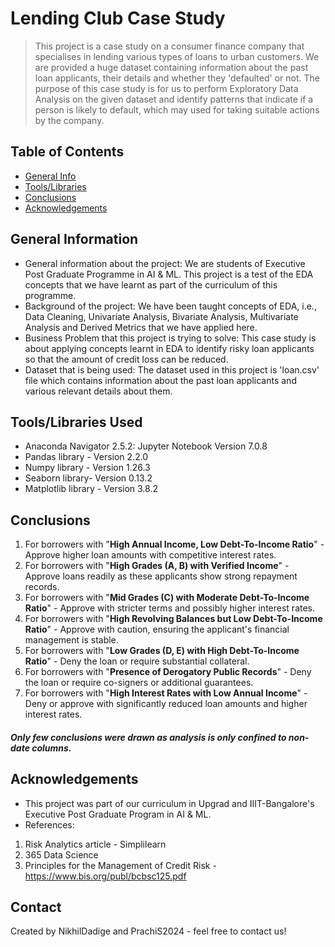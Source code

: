 # Lending Club Case Study
> This project is a case study on a consumer finance company that specialises in lending various types of loans to urban customers. We are provided a huge dataset containing information about the past loan applicants, their details and whether they 'defaulted' or not. The purpose of this case study is for us to perform Exploratory Data Analysis on the given dataset and identify patterns that indicate if a person is likely to default, which may used for taking suitable actions by the company.


## Table of Contents
* [General Info](#general-information)
* [Tools/Libraries](#tools/libraries-used)
* [Conclusions](#conclusions)
* [Acknowledgements](#acknowledgements)


## General Information
- General information about the project:
We are students of Executive Post Graduate Programme in AI & ML. This project is a test of the EDA concepts that we have learnt as part of the curriculum of this programme.
- Background of the project:
We have been taught concepts of EDA, i.e., Data Cleaning, Univariate Analysis, Bivariate Analysis, Multivariate Analysis and Derived Metrics that we have applied here.
- Business Problem that this project is trying to solve:
This case study is about applying concepts learnt in EDA to identify risky loan applicants so that the amount of credit loss can be reduced.
- Dataset that is being used:
The dataset used in this project is 'loan.csv' file which contains information about the past loan applicants and various relevant details about them. 


## Tools/Libraries Used
- Anaconda Navigator 2.5.2: Jupyter Notebook Version 7.0.8
- Pandas library - Version 2.2.0
- Numpy library - Version 1.26.3
- Seaborn library- Version 0.13.2
- Matplotlib library - Version 3.8.2


## Conclusions
1. For borrowers with "**High Annual Income, Low Debt-To-Income Ratio**" - Approve higher loan amounts with competitive interest rates.
2. For borrowers with "**High Grades (A, B) with Verified Income**" - Approve loans readily as these applicants show strong repayment records.
3. For borrowers with "**Mid Grades (C) with Moderate Debt-To-Income Ratio**" - Approve with stricter terms and possibly higher interest rates.
4. For borrowers with "**High Revolving Balances but Low Debt-To-Income Ratio**" - Approve with caution, ensuring the applicant's financial management is stable.
5. For borrowers with "**Low Grades (D, E) with High Debt-To-Income Ratio**" - Deny the loan or require substantial collateral.
6. For borrowers with "**Presence of Derogatory Public Records**" - Deny the loan or require co-signers or additional guarantees.
7. For borrowers with "**High Interest Rates with Low Annual Income**" - Deny or approve with significantly reduced loan amounts and higher interest rates.

##### Only few conclusions were drawn as analysis is only confined to non-date columns.


## Acknowledgements
- This project was part of our curriculum in Upgrad and IIIT-Bangalore's Executive Post Graduate Program in AI & ML.
- References:
1) Risk Analytics article - Simplilearn
2) 365 Data Science
2) Principles for the Management of Credit Risk - https://www.bis.org/publ/bcbsc125.pdf


## Contact
Created by NikhilDadige and PrachiS2024 - feel free to contact us!